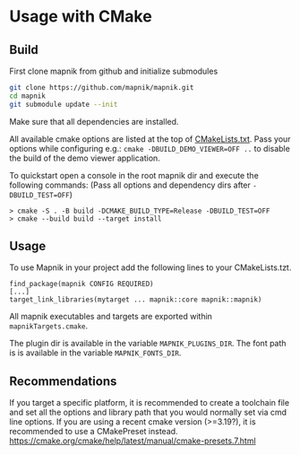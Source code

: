# Usage with CMake
## Build
First clone mapnik from github and initialize submodules

```bash
git clone https://github.com/mapnik/mapnik.git
cd mapnik
git submodule update --init
```

Make sure that all dependencies are installed.

All available cmake options are listed at the top of [CMakeLists.txt](../CMakeLists.txt). 
Pass your options while configuring e.g.: `cmake -DBUILD_DEMO_VIEWER=OFF ..` to disable the build of the demo viewer application.

To quickstart open a console in the root mapnik dir and execute the following commands: (Pass all options and dependency dirs after `-DBUILD_TEST=OFF`)
```
> cmake -S . -B build -DCMAKE_BUILD_TYPE=Release -DBUILD_TEST=OFF
> cmake --build build --target install
```

## Usage

To use Mapnik in your project add the following lines to your CMakeLists.tzt.
```
find_package(mapnik CONFIG REQUIRED)
[...]
target_link_libraries(mytarget ... mapnik::core mapnik::mapnik)
```

All mapnik executables and targets are exported within `mapnikTargets.cmake`. 

The plugin dir is available in the variable `MAPNIK_PLUGINS_DIR`. 
The font path is is available in the variable `MAPNIK_FONTS_DIR`. 

## Recommendations

If you target a specific platform, it is recommended to create a toolchain file and set all the options and library path that you would normally set via cmd line options.
If you are using a recent cmake version (>=3.19?), it is recommended to use a CMakePreset instead. https://cmake.org/cmake/help/latest/manual/cmake-presets.7.html

